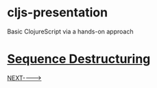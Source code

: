 # cljs-presentation
Basic ClojureScript via a hands-on approach

# [Sequence Destructuring](https://github.com/wallclockbuilder/cljs-presentation/blob/master/23_sequence_destructuring/23_sequence_destructuring.cljs)

[NEXT---->](https://github.com/wallclockbuilder/cljs-presentation)
